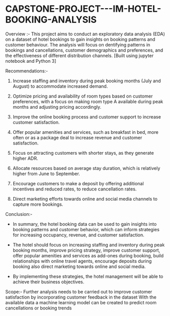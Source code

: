 # CAPSTONE-PROJECT---IM-HOTEL-BOOKING-ANALYSIS

Overview :-
This project aims to conduct an exploratory data analysis (EDA) on a dataset of hotel bookings to gain insights on booking patterns and customer behaviour. The analysis will focus on dentifying patterns in bookings and cancellations, customer demographics and preferences, and the effectiveness of different distribution channels. 
[Built using jupyter notebook and Python 3]

Recommendations:-
1. Increase staffing and inventory during peak booking months (July and August) to accommodate increased demand.

2. Optimize pricing and availability of room types based on customer preferences, with a focus on making room type A available during peak months and adjusting pricing 
   accordingly.

3. Improve the online booking process and customer support to increase customer satisfaction.

4. Offer popular amenities and services, such as breakfast in bed, more often or as a package deal to increase revenue and customer satisfaction.

5. Focus on attracting customers with shorter stays, as they generate higher ADR.

6. Allocate resources based on average stay duration, which is relatively higher from June to September.

7. Encourage customers to make a deposit by offering additional incentives and reduced rates, to reduce cancellation rates.

8. Direct marketing efforts towards online and social media channels to capture more bookings.

Conclusion:-
* In summary, the hotel booking data can be used to gain insights into booking patterns and customer behavior, which can inform strategies for increasing occupancy, revenue, and customer satisfaction.

* The hotel should focus on increasing staffing and inventory during peak booking months, improve pricing strategy, improve customer support, offer popular amenities and services as add-ones during booking, build relationships with online travel agents, encourage deposits during booking also direct marketing towards online and social media.

* By implementing these strategies, the hotel management will be able to achieve their business objectives.

Scope:-
Further analysis needs to be carried out to improve customer satisfaction by incorporating customer feedback in the dataset With the available data a machine learning model can be created to predict room cancellations or booking trends

